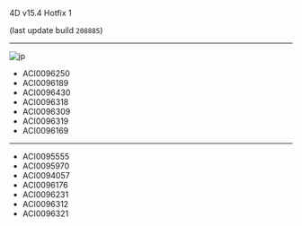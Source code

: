 4D v15.4 Hotfix 1

(last update build ``208885``)

---

![jp](https://cloud.githubusercontent.com/assets/10509075/16182979/016305e0-36e7-11e6-816b-2335cc6f0abb.png)


* ACI0096250
* ACI0096189
* ACI0096430
* ACI0096318
* ACI0096309
* ACI0096319
* ACI0096169

---

* ACI0095555
* ACI0095970
* ACI0094057
* ACI0096176
* ACI0096231
* ACI0096312
* ACI0096321
